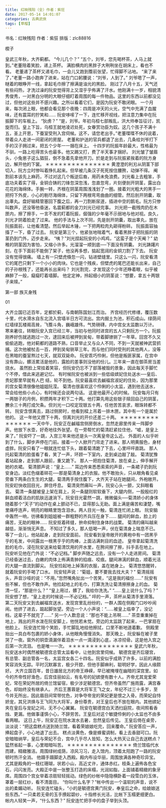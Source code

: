 ```yaml
---
title: 红映残阳（全）作者：紫狂
date: 2017-05-14 14:01:07
categories: 古典武俠
tags: [草榴]
---
```

书名：红映残阳
作者：紫狂
排版：zlc88816


楔子

皇武三年秋，大齐蓟都。
“今儿几个？”
“五个，刘爷，您先喝杯茶，人马上就到。”老董陪着笑脸，递上茶杯。
满脸横肉的黑胖子大咧咧坐在胡床上，看也不看。
老董递了茶杯又递毛巾，一会儿又跑到簷前张望，忙得脚不沾地。
“来了来了，”老董一路小跑奔了进来，站在门口躬腰说：“刘爷，人到了。”
刘爷嗯了一声，瞇着的眼睁开一线，拿起毛巾擦了擦满是油光的黑脸。
刚过了八月十五，天气还有些闷热，才洗过澡的阮安觉得背上又湿乎乎佈满了汗水。他刚满十一岁，相貌清秀俊秀，一对黑白分明的大眼仔细盯着周围的每一件物品。这里的东西以前都没见过，但他对这些并不感兴趣。之所以看着它们，是因为阮安不敢闭眼。
一个月来，每次闭上眼，他都会看见那个夜晚：四周是冲天的火光，空气中充满了血腥味，还有震耳的狞笑和……
阮安哆嗦了一下，连忙移开视线，把注意力集中在阮振脚下的车板上。
“狄虏？”
“是，刘爷。年初乌桓七部叛乱，洪大帅奉旨征讨，凯旋而归。皇上下旨，乌桓王就地凌迟处死，女眷赏功臣为奴。这几个孩子不满十五，圣上开恩，下蚕室受刑入宫伺候。这不，请您老出手。”老董喋喋不休的说着，带着众人走进一间密闭的房屋。
老董和护送的官兵都退了出去，几条给刘爷打下手的汉子拥过来，把五个少年一一捆在床上。
十四岁的阮振年龄最大，性格最为不驯，一路上吃得苦头也最多。他又踢又打，费了半天事才捆好。
刘光皱了皱眉头，小兔崽子这么猖狂，倒不急着先拿他开刀。於是走到与阮振紧挨着的阮方身边，解开他的下裳。
＊＊＊＊＊＊＊＊＊＊＊＊＊＊＊
黄澄澄的利刃从阴茎下部切入，阮方立时惨叫着挣扎起来。但早被几条汉子死死按住腰胯，动弹不得。
阉割前本该先上麻药，不过对这几个叛逆后裔，用药未免浪费。刘光看上去粗笨，手底功夫着实了得，金铜合铸的刀锋忽深忽浅，忽直忽弯，片刻便剖开阴茎，露出白花花的海绵体。手腕一转，齐根在阴茎周围浅浅划了一圈。接着刘光粗大的黑手一把捋下外皮，小心的剔尽海绵体，只留下两根弯弯曲曲的细管。然后剖开阴囊，取出睾丸。盘好输精管塞回下腹之后，再一刀割断尿道，插进中空的鹅毛。阮方只惨叫数声，还没等他昏迷，名震蓟都的金刀刘光已经完事。
刘光把一截残肉扔在木匣内，擦了擦手，一言不发的盯着阮振，倔强的少年毫不示弱地与他对视。良久，刘光才阴着脸走了过来。
他的手法与上次不同，先是剖开阴囊，取出睾丸，放在阮振面前，让他看清楚。然后举起木锤，一下把两粒肉丸砸得粉碎。
阮振面容抽搐了一下，昏了过去。
阮安是第三个，他紧张地喘着气，看着黑胖子把阮振的阴茎扔到门外，迈步走来。
“咦？”刘光捏起阮安的小鸡鸡，“这蛮子是个天阉？”
幼稚的阴茎因为害怕，又缩小许多。光溜溜一顺到底──下面没有阴囊。
刘光踌躇片刻，在手下面前不能倒了架子，他没再多想，掂起宽阔的金铜刀割了下去。
阮安没有觉得很痛。
墙上有一只壁虎倏忽一闪，钻进壁缝里。只这么一闪，阮安看清它的尾巴只剩下一个小小的肉块。它也是个残疾，但壁虎的尾巴还能长出来，自己的子孙根残了，还能再长出来吗？
刘光割完，才发现这个少年还睁着眼，似乎被麻醉了一般，癡癡盯着墙脚。
他定定神，拎起细小的阴茎说：“想要，拿五十两银子来赎。”




第一部 族灭身残

01

大齐立国已近百年，定都於蓟，与南朝陈国划江而治。
齐宫经历代修缮，覆压数十里，代水滑水自东北流入宫墙半日方可流出。宫内掘土为池，积石成山。绿荫间红墙绿瓦楼阁高耸，飞簷斗角，巍峨雄伟，气势磅礴，内中宫女太监数以万计。
寒来暑往，转眼阮安入宫已经三年，当初与他同时进宫的五人只剩阮方一个。阮振刚养好伤就逃跑过一次，逮回来后被押到吴甸，带着脚镣铡了一年草。回宫不久又偷偷逃跑，他对蓟都的道路不熟，口音举止又与众人不同，不到一天就被神武营抓捕。这次他被杖击一百，押到吴甸铡草三年。而与他们同时受刑的其他两人，没等在黑暗的蚕室熬过七天，就双双毙命。
阮安乖巧伶俐，但他是叛匪家属，在宫中没有靠山，髒活累活是他的，露脸的差事则没他的份儿。三年来一直在御茶房当差烧水。
虽然脸上常挂着笑容，但阮安仍忘不了部落被毁的景象，因此每天手脚忙个不停，借此来逃避记忆。
有时候阮安也被派到一些低级嫔妃住处送水──皇后、贵妃那里早就有人巴
结，轮不到他。阮安最喜欢去鹹福宫淑妃的住处，因为那里的宫女菊清很像他姐姐阮滢。
菊清也很喜欢这个伶俐的小太监，遇到他去送水，常会给他些小点心，有时候还会说两句话。
这是他最开心的时候。
阮安每月只有一两银子的月例，积攒两年才积下二十两。他打算先用这些银子赎回自己的阴茎，賸余三十两打成欠条。但刘光一口咬定现银五十两，任他苦苦哀求，眼珠转都不转。
阮安含恨离去，路过侧房时，他看到樑上吊着一排木匣。其中有一个是属於他的。
这一年他又攒下十两，但离刘光的开价还差二十两。
＊＊＊＊＊＊＊＊＊＊＊＊＊＊＊
一天中午，阮安正在鹹福宫侧房倒水，忽然走廊里传来一阵脚步声。他放下水壶，好奇地往外张望。在一旁帮忙的菊清赶紧拉住他，“嘘，是皇上来了。”
阮安吓了一跳，入宫三年来他还是头一次离皇帝这么近。
外面的人似乎听到了什么，脚步声停在门前。接着一个人掀开门帘走了进来。那人明黄服色，身材虚胖。阮安只看了一眼就连忙低下头，跟着菊清跪了下去，心里呯呯直跳。
那人托起菊清的脸蛋看了看，笑了一声，环顾一下室内，走到桌边敲了敲。
菊清犹豫着站起身，走到那人跟前，重又跪下。
那人一把抱住菊清，放在桌上，伸手解开她的衣裙。
菊清颤声说：“皇上……”
耳边传来悉悉索索的声音，一条裙子扔到阮安身边。淡红色缀着碎花──那是菊清身上的衣服。他不敢抬头，只从眼角看见桌旁垂下两条白生生的大腿，菊清两手按住腹下，大齐天子站在她腿间，外袍敞开。
阮安赶快收回目光，屏住呼息。
菊清突然痛叫一声，阮安心头一颤，又斜眼看去。
菊清一条腿被皇上架在肩上，另一条腿则软软垂下，大腿内侧，一股殷红的鲜血顺着洁白的肌肤迅速淌下。阮安目光霍然一跳，微微偏头──菊清娇小的身体随着那个“天子”的动作在桌上颤动不已，显得那么无助。面上满是痛苦和淒楚，嘴里痛呼连声，明亮的眼睛里饱含泪水。两人目光一触，菊清连忙闭上眼。
阮安脑中轰然一响，彷彿看到姐姐被一群粗野的齐兵压在身下……
腿间的鲜血，脸上的痛苦，无助的眼神……
阮安抠着砖缝，拚命抑制住身体的战栗。
菊清的痛叫越来越低，渐渐悄无声息。
不知过了多久，那人低喝一声，伏在菊清身上喘息不已。等了一会儿，他站起身，走到阮安面前。
阮安看到皇帝敞开的黄袍中有一团黑乎乎的毛发，中间露出一根黑乎乎的肉棒，上面沾满刺目的血迹。
皇帝拿起菊清洗脸的毛巾，浸在阮安送来给菊清饮用的开水里，在胯间擦了擦，抖手丢在地上。
阮安听见他在门外说：“不必记档。”
脚步声随之远去，没有一个人走进房间。
菊清已经昏迷过去，白嫩的肉体上佈满青肿的掐痕、咬痕。腿间淋漓的鲜血，顺着光洁的大腿一直流到脚尖。
阮安捡起地上掉落的衣服，盖在她身上。
菊清悠悠醒转，就着阮安的手喝了口水。
阮安轻声说：“菊姐，要不要我去找大夫？”
菊清摇摇头，声音沙哑的说：“不用。”忽然嘴角扯出一个苦笑，“这是我的福份……”
阮安有些不解，但也不敢作声。他捡起地上的毛巾，打算洗洗让菊清擦擦身上的血。
菊清一怔，“那是什么？”
“皇上用过，髒了，我给你洗洗。”
“……皇上说什么了吗？”
阮安想了想，“皇上走的时候说──不必记档。”
呯的一声，茶杯从菊清手里滑落。
第二天阮安又到去鹹福宫送水，发现宫里乱纷纷的，一群人围在侧殿门口吵吵闹闹。他挤了进去，踮起脚张望。旁边一个人小声说：“……被皇上临幸了，没记档，这辈子不就完了……”
另一个人歎息说：“那也不能上吊啊……”
茶壶重重掉在地上，溅出的开水泼在阮安脚上，他恍若未觉。旁边的太监跳了起来，一巴掌扇在他脸上。
阮安连忙陪个笑脸，手忙脚乱地给他擦拭，口里不断地道着歉。
侧殿里抬出一具白布包裹的娇小身体，从他眼角慢慢消失。
那天晚上，阮安躲在被子里哭了一夜。窗外的铜壶滴漏伴着泪水一点一滴浸到心底，冰凉彻骨。这是他入宫之后第一次流泪。
也是唯一一次。
＊＊＊＊＊＊＊＊＊＊＊＊＊＊＊
皇武六年秋，阮安送水时偶然被毓德宫总管太监看中，让他到宫里伺候。
毓德宫是齐后寝宫，有总管、副总管各一名，太监宫女各二十四名。阮安似乎成熟了许多，以前的满脸笑容消失无踪。平时沉默寡言，极少开腔，但他手脚麻利，聪明好学，因此人缘颇好。
大齐立国百年，昔日雄居北方的帝王峥嵘，早已被掩埋在幽暗的深宫里。如今的齐帝性好渔色，后宫佳丽如云，有名号的妃嫔便有数十人。齐帝尤其宠爱荣妃，常在荣妃所居的倚兰馆留宿，极少涉足毓德宫。但齐帝虽然广施雨露，满宫春色，却始终没有继承人。
齐后王蕙蓉是大将军王飞之女，年纪不过三十多岁，至今并无所出，因此眉目间常带忧色，对争夺帝宠的荣妃更是恨之入骨。而荣妃自恃娇宠，其兄洪焕与王飞同为大将军，身份尊贵，对王皇后也不放在眼内。其他嫔妃夹在皇后与宠妃之间，无不小心翼翼。
阮安在毓德宫白天洒扫庭院，夜间照看香烛、更漏。他做事谨慎小心，不辞劳苦。王皇后对这个敏捷伶俐的小太监也不由多看两眼。
这日上午，阮安正在院水泼水去暑，忽然皇后传见。
王皇后倚在桌旁，淡淡说：“把这盘糕点送到猗兰馆，看着荣娘娘吃完，回来覆命。”
阮安答应一声，捧起盘子，小心地退了出去。
糕点淡黄色，像是蜂蜜调制，看上去香甜可口。阮安暗暗纳罕，皇后与荣妃不合，宫中几乎尽人皆知，怎么大热天让自己去送糕点？猛然省起一事，心里暗暗叫苦。
＊＊＊＊＊＊＊＊＊＊＊＊＊＊＊
倚兰馆临代水而建，精緻雅洁。周围绿树成荫，凉风习习，走入馆内，顶着太阳跑了一路的阮安顿时热汗全消。
他蹑手蹑脚走入西殿。殿内布设华丽，周围放满各种奇珍异宝。尤其是殿角的一枝红珊瑚，状若小山，高近丈许，通体赤红。枝条上遍佈各色宝石，闪闪发亮。大殿正中是一张整玉打造的床榻，光润如脂，上面铺着精緻的象牙席。周围四个宫女举着凉扇轻轻摇动。绿色的纱帐中隐隐横卧着一段雪白的玉体，罩着一层红纱，看不清面目。
“你叫什么名字？”帐中传出一个温软的声音，说不出的柔媚动听。
阮安连忙磕头，“小的是毓德宫黄门阮安，奉皇后之命，给娘娘送些东西。”
一只柔若无骨的玉手撩起碧纱，十指修长光洁，比帐下玉榻更细更白。帐内人轻笑一声，“什么东西？”
阮安连忙把手中的盘子举到头顶。